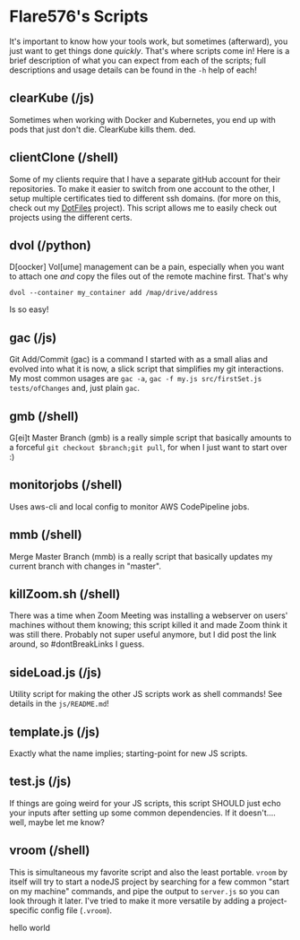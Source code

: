 # Flare576's Scripts

It's important to know how your tools work, but sometimes (afterward), you just want to get things done _quickly_.
That's where scripts come in! Here is a brief description of what you can expect from each of the scripts; full
descriptions and usage details can be found in the `-h` help of each!

## clearKube (/js)

Sometimes when working with Docker and Kubernetes, you end up with pods that just don't die. ClearKube kills them. ded.

## clientClone (/shell)

Some of my clients require that I have a separate gitHub account for their repositories. To make it easier to switch
from one account to the other, I setup multiple certificates tied to different ssh domains. (for more on this,
check out my [DotFiles](https://github.com/Flare576/dotfiles) project). This script allows me to easily check out
projects using the different certs.

## dvol (/python)

D[oocker] Vol[ume] management can be a pain, especially when you want to attach one *and* copy the
files out of the remote machine first. That's why
```
dvol --container my_container add /map/drive/address
```
Is so easy!

## gac (/js)
Git Add/Commit (gac) is a command I started with as a small alias and evolved into what it is now, a slick script that
simplifies my git interactions. My most common usages are `gac -a`, `gac -f my.js src/firstSet.js tests/ofChanges` and,
just plain `gac`.

## gmb (/shell)
G[ei]t Master Branch (gmb) is a really simple script that basically amounts to a forceful `git checkout $branch;git pull`,
for when I just want to start over :)

## monitorjobs (/shell)
Uses aws-cli and local config to monitor AWS CodePipeline jobs.

## mmb (/shell)
Merge Master Branch (mmb) is a really script that basically updates my current branch with changes in "master".

## killZoom.sh (/shell)
There was a time when Zoom Meeting was installing a webserver on users' machines without them knowing; this script
killed it and made Zoom think it was still there. Probably not super useful anymore, but I did post the link around,
so #dontBreakLinks I guess.

## sideLoad.js (/js)
Utility script for making the other JS scripts work as shell commands! See details in the `js/README.md`!

## template.js (/js)
Exactly what the name implies; starting-point for new JS scripts.

## test.js (/js)
If things are going weird for your JS scripts, this script SHOULD just echo your inputs after setting up some common
dependencies. If it doesn't.... well, maybe let me know?

## vroom (/shell)
This is simultaneous my favorite script and also the least portable. `vroom` by itself will try to start a nodeJS
project by searching for a few common "start on my machine" commands, and pipe the output to `server.js` so you can
look through it later. I've tried to make it more versatile by adding a project-specific config file (`.vroom`).

hello world
